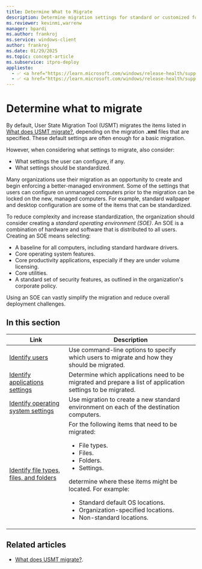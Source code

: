 ```yaml
---
title: Determine What to Migrate
description: Determine migration settings for standard or customized for the User State Migration Tool (USMT).
ms.reviewer: kevinmi,warrenw
manager: bpardi
ms.author: frankroj
ms.service: windows-client
author: frankroj
ms.date: 01/29/2025
ms.topic: concept-article
ms.subservice: itpro-deploy
appliesto:
  - ✅ <a href="https://learn.microsoft.com/windows/release-health/supported-versions-windows-client" target="_blank">Windows 11</a>
  - ✅ <a href="https://learn.microsoft.com/windows/release-health/supported-versions-windows-client" target="_blank">Windows 10</a>
---
```


# Determine what to migrate

By default, User State Migration Tool (USMT) migrates the items listed in [What does USMT migrate?](usmt-what-does-usmt-migrate.md), depending on the migration **.xml** files that are specified. These default settings are often enough for a basic migration.

However, when considering what settings to migrate, also consider:

- What settings the user can configure, if any.
- What settings should be standardized.

Many organizations use their migration as an opportunity to create and begin enforcing a better-managed environment. Some of the settings that users can configure on unmanaged computers prior to the migration can be locked on the new, managed computers. For example, standard wallpaper and desktop configuration are some of the items that can be standardized.

To reduce complexity and increase standardization, the organization should consider creating a *standard operating environment (SOE)*. An SOE is a combination of hardware and software that is distributed to all users. Creating an SOE means selecting:

- A baseline for all computers, including standard hardware drivers.
- Core operating system features.
- Core productivity applications, especially if they are under volume licensing.
- Core utilities.
- A standard set of security features, as outlined in the organization's corporate policy.

Using an SOE can vastly simplify the migration and reduce overall deployment challenges.

## In this section

| Link | Description |
|--- |--- |
|[Identify users](usmt-identify-users.md)|Use command-line options to specify which users to migrate and how they should be migrated.|
|[Identify applications settings](usmt-identify-application-settings.md)|Determine which applications need to be migrated and prepare a list of application settings to be migrated.|
|[Identify operating system settings](usmt-identify-operating-system-settings.md)|Use migration to create a new standard environment on each of the destination computers.|
|[Identify file types, files, and folders](usmt-identify-file-types-files-and-folders.md)|For the following items that need to be migrated:<br><ul><li>File types.</li><li>Files.</li><li>Folders.</li><li>Settings.</li></ul> determine where these items might be located. For example:<ul><li>Standard default OS locations.</li><li>Organization-specified locations.</li><li>Non-standard locations.</li></ul>|

## Related articles

- [What does USMT migrate?](usmt-what-does-usmt-migrate.md).
